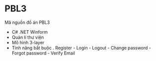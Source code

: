 # PBL3
Mã nguồn đồ án PBL3
- C# .NET Winform 
- Quản lí thư viện 
- Mô hình 3-layer
- Tính năng bắt buộc . Register - Login - Logout - Change password - Forgot password - Verify Email
